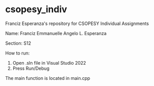 # csopesy_indiv
Franciz Esperanza's repository for CSOPESY Individual Assignments

Name: Franciz Emmanuelle Angelo L. Esperanza

Section: S12


How to run:
1. Open .sln file in Visual Studio 2022
2. Press Run/Debug

The main function is located in main.cpp

